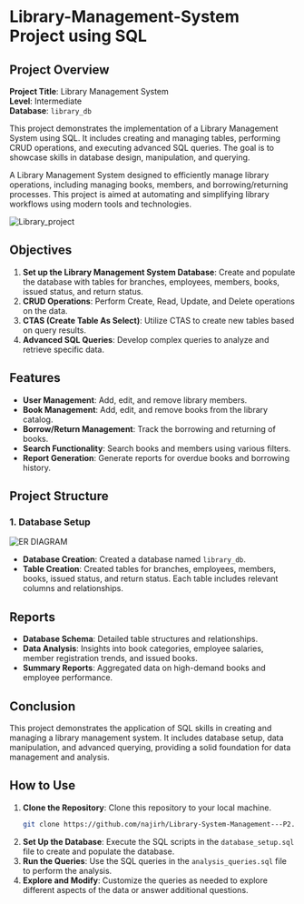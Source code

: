 
# Library-Management-System Project using SQL

## Project Overview

**Project Title**: Library Management System  
**Level**: Intermediate  
**Database**: `library_db`

This project demonstrates the implementation of a Library Management System using SQL. It includes creating and managing tables, performing CRUD operations, and executing advanced SQL queries. The goal is to showcase skills in database design, manipulation, and querying.

A Library Management System designed to efficiently manage library operations, including managing books, members, and borrowing/returning processes. This project is aimed at automating and simplifying library workflows using modern tools and technologies.

![Library_project](https://github.com/najirh/Library-System-Management---P2/blob/main/library.jpg)

## Objectives


1. **Set up the Library Management System Database**: Create and populate the database with tables for branches, employees, members, books, issued status, and return status.
2. **CRUD Operations**: Perform Create, Read, Update, and Delete operations on the data.
3. **CTAS (Create Table As Select)**: Utilize CTAS to create new tables based on query results.
4. **Advanced SQL Queries**: Develop complex queries to analyze and retrieve specific data.

 ## Features

- **User Management**: Add, edit, and remove library members.
- **Book Management**: Add, edit, and remove books from the library catalog.
- **Borrow/Return Management**: Track the borrowing and returning of books.
- **Search Functionality**: Search books and members using various filters.
- **Report Generation**: Generate reports for overdue books and borrowing history.


## Project Structure

### 1. Database Setup
![ER DIAGRAM](https://github.com/user-attachments/assets/3a432e08-3302-4c89-88ee-5b4309afbd20)

- **Database Creation**: Created a database named `library_db`.
- **Table Creation**: Created tables for branches, employees, members, books, issued status, and return status. Each table includes relevant columns and relationships.

## Reports

- **Database Schema**: Detailed table structures and relationships.
- **Data Analysis**: Insights into book categories, employee salaries, member registration trends, and issued books.
- **Summary Reports**: Aggregated data on high-demand books and employee performance.

## Conclusion

This project demonstrates the application of SQL skills in creating and managing a library management system. It includes database setup, data manipulation, and advanced querying, providing a solid foundation for data management and analysis.

## How to Use

1. **Clone the Repository**: Clone this repository to your local machine.
   ```sh
   git clone https://github.com/najirh/Library-System-Management---P2.git
2. **Set Up the Database**: Execute the SQL scripts in the `database_setup.sql` file to create and populate the database.
3. **Run the Queries**: Use the SQL queries in the `analysis_queries.sql` file to perform the analysis.
4. **Explore and Modify**: Customize the queries as needed to explore different aspects of the data or answer additional questions.

